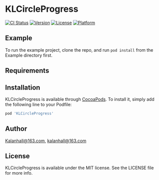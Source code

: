 # KLCircleProgress

[![CI Status](https://img.shields.io/travis/Kalanhall@163.com/KLCircleProgress.svg?style=flat)](https://travis-ci.org/Kalanhall@163.com/KLCircleProgress)
[![Version](https://img.shields.io/cocoapods/v/KLCircleProgress.svg?style=flat)](https://cocoapods.org/pods/KLCircleProgress)
[![License](https://img.shields.io/cocoapods/l/KLCircleProgress.svg?style=flat)](https://cocoapods.org/pods/KLCircleProgress)
[![Platform](https://img.shields.io/cocoapods/p/KLCircleProgress.svg?style=flat)](https://cocoapods.org/pods/KLCircleProgress)

## Example

To run the example project, clone the repo, and run `pod install` from the Example directory first.

## Requirements

## Installation

KLCircleProgress is available through [CocoaPods](https://cocoapods.org). To install
it, simply add the following line to your Podfile:

```ruby
pod 'KLCircleProgress'
```

## Author

Kalanhall@163.com, kalanhall@163.com

## License

KLCircleProgress is available under the MIT license. See the LICENSE file for more info.
